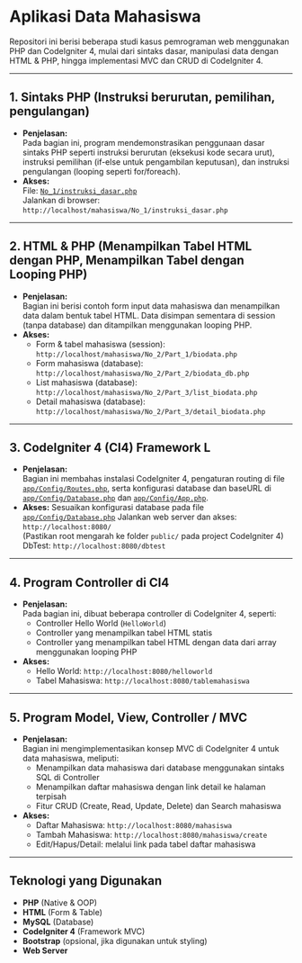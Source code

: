 # Aplikasi Data Mahasiswa

Repositori ini berisi beberapa studi kasus pemrograman web menggunakan PHP dan CodeIgniter 4, mulai dari sintaks dasar, manipulasi data dengan HTML & PHP, hingga implementasi MVC dan CRUD di CodeIgniter 4.

---

## 1. Sintaks PHP (Instruksi berurutan, pemilihan, pengulangan)

- **Penjelasan:**  
  Pada bagian ini, program mendemonstrasikan penggunaan dasar sintaks PHP seperti instruksi berurutan (eksekusi kode secara urut), instruksi pemilihan (if-else untuk pengambilan keputusan), dan instruksi pengulangan (looping seperti for/foreach).
- **Akses:**  
  File: [`No_1/instruksi_dasar.php`](No_1/instruksi_dasar.php)  
  Jalankan di browser: `http://localhost/mahasiswa/No_1/instruksi_dasar.php`

---

## 2. HTML & PHP (Menampilkan Tabel HTML dengan PHP, Menampilkan Tabel dengan Looping PHP)

- **Penjelasan:**  
  Bagian ini berisi contoh form input data mahasiswa dan menampilkan data dalam bentuk tabel HTML. Data disimpan sementara di session (tanpa database) dan ditampilkan menggunakan looping PHP.
- **Akses:**  
  - Form & tabel mahasiswa (session): `http://localhost/mahasiswa/No_2/Part_1/biodata.php`
  - Form mahasiswa (database): `http://localhost/mahasiswa/No_2/Part_2/biodata_db.php`
  - List mahasiswa (database): `http://localhost/mahasiswa/No_2/Part_3/list_biodata.php`
  - Detail mahasiswa (database): `http://localhost/mahasiswa/No_2/Part_3/detail_biodata.php`

---

## 3. CodeIgniter 4 (CI4) Framework L

- **Penjelasan:**  
  Bagian ini membahas instalasi CodeIgniter 4, pengaturan routing di file [`app/Config/Routes.php`](No_3-5/app/Config/Routes.php), serta konfigurasi database dan baseURL di [`app/Config/Database.php`](No_3-5/app/Config/Database.php) dan [`app/Config/App.php`](No_3-5/app/Config/App.php).
- **Akses:**
  Sesuaikan konfigurasi database pada file [`app/Config/Database.php`](No_3-5/app/Config/Database.php)
  Jalankan web server dan akses: `http://localhost:8080/`  
  (Pastikan root mengarah ke folder `public/` pada project CodeIgniter 4)
  DbTest: `http://localhost:8080/dbtest`

---

## 4. Program Controller di CI4

- **Penjelasan:**  
  Pada bagian ini, dibuat beberapa controller di CodeIgniter 4, seperti:
  - Controller Hello World (`HelloWorld`)
  - Controller yang menampilkan tabel HTML statis
  - Controller yang menampilkan tabel HTML dengan data dari array menggunakan looping PHP
- **Akses:**  
  - Hello World: `http://localhost:8080/helloworld`
  - Tabel Mahasiswa: `http://localhost:8080/tablemahasiswa`

---

## 5. Program Model, View, Controller / MVC

- **Penjelasan:**  
  Bagian ini mengimplementasikan konsep MVC di CodeIgniter 4 untuk data mahasiswa, meliputi:
  - Menampilkan data mahasiswa dari database menggunakan sintaks SQL di Controller
  - Menampilkan daftar mahasiswa dengan link detail ke halaman terpisah
  - Fitur CRUD (Create, Read, Update, Delete) dan Search mahasiswa
- **Akses:**  
  - Daftar Mahasiswa: `http://localhost:8080/mahasiswa`
  - Tambah Mahasiswa: `http://localhost:8080/mahasiswa/create`
  - Edit/Hapus/Detail: melalui link pada tabel daftar mahasiswa

---

## Teknologi yang Digunakan

- **PHP** (Native & OOP)
- **HTML** (Form & Table)
- **MySQL** (Database)
- **CodeIgniter 4** (Framework MVC)
- **Bootstrap** (opsional, jika digunakan untuk styling)
- **Web Server**
